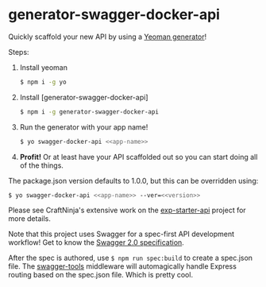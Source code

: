 # generator-swagger-docker-api

Quickly scaffold your new API by using a [Yeoman generator](http://yeoman.io/)!

Steps:
1. Install yeoman
    ```bash
    $ npm i -g yo
    ```
1. Install [generator-swagger-docker-api]
    ```bash
    $ npm i -g generator-swagger-docker-api
    ```
1. Run the generator with your app name!
    ```bash
    $ yo swagger-docker-api <<app-name>>
    ```
1. **Profit!** Or at least have your API scaffolded out so you can start doing all of the things.

The package.json version defaults to 1.0.0, but this can be overridden using:
```bash
$ yo swagger-docker-api <<app-name>> --ver=<<version>>
```

Please see CraftNinja's extensive work on the [exp-starter-api](https://github.com/craftninja/exp-starter-api/tree/f/swagger) project for more details.

Note that this project uses Swagger for a spec-first API development workflow! Get to know the [Swagger 2.0 specification](https://github.com/OAI/OpenAPI-Specification/blob/master/versions/2.0.md).

After the spec is authored, use `$ npm run spec:build` to create a spec.json file. The [swagger-tools](https://github.com/apigee-127/swagger-tools/blob/master/docs/Middleware.md) middleware will automagically handle Express routing based on the spec.json file. Which is pretty cool.
